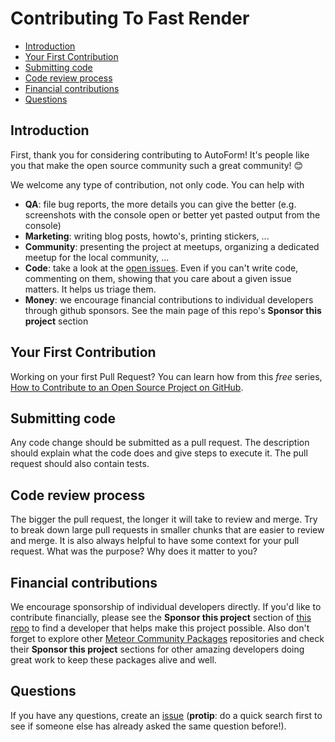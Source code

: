 # Contributing To Fast Render

- [Introduction](#introduction)
- [Your First Contribution](#your-first-contribution)
- [Submitting code](#submitting-code)
- [Code review process](#code-review-process)
- [Financial contributions](#financial-contributions)
- [Questions](#questions)

## Introduction

First, thank you for considering contributing to AutoForm! It's people like you that make the open source community such a great community! 😊

We welcome any type of contribution, not only code. You can help with

- **QA**: file bug reports, the more details you can give the better (e.g. screenshots with the console open or better yet pasted output from the console)
- **Marketing**: writing blog posts, howto's, printing stickers, ...
- **Community**: presenting the project at meetups, organizing a dedicated meetup for the local community, ...
- **Code**: take a look at the [open issues](issues). Even if you can't write code, commenting on them, showing that you care about a given issue matters. It helps us triage them.
- **Money**: we encourage financial contributions to individual developers through github sponsors. See the main page of this repo's **Sponsor this project** section

## Your First Contribution

Working on your first Pull Request? You can learn how from this *free* series, [How to Contribute to an Open Source Project on GitHub](https://egghead.io/series/how-to-contribute-to-an-open-source-project-on-github).

## Submitting code

Any code change should be submitted as a pull request. The description should explain what the code does and give steps to execute it. The pull request should also contain tests.

## Code review process

The bigger the pull request, the longer it will take to review and merge. Try to break down large pull requests in smaller chunks that are easier to review and merge.
It is also always helpful to have some context for your pull request. What was the purpose? Why does it matter to you?

## Financial contributions

We encourage sponsorship of individual developers directly. If you'd like to contribute financially, please see the **Sponsor this project** section of [this repo](https://github.com/Meteor-Community-Packages/meteor-fast-render) to find a developer that helps make this project possible. Also don't forget to explore other [Meteor Community Packages](https://github.com/Meteor-Community-Packages) repositories and check their **Sponsor this project** sections for other amazing developers doing great work to keep these packages alive and well.

## Questions

If you have any questions, create an [issue](issue) (**protip**: do a quick search first to see if someone else has already asked the same question before!).
